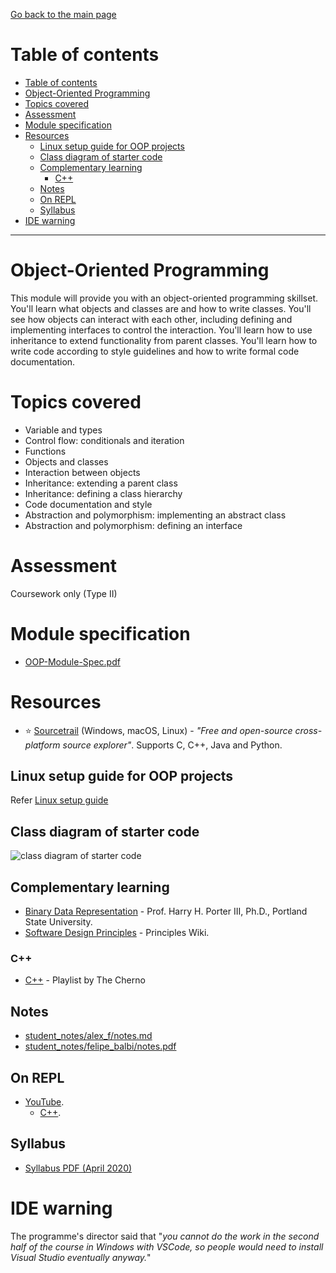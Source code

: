 [Go back to the main page](../../../README.md)

# Table of contents

- [Table of contents](#table-of-contents)
- [Object-Oriented Programming](#object-oriented-programming)
- [Topics covered](#topics-covered)
- [Assessment](#assessment)
- [Module specification](#module-specification)
- [Resources](#resources)
  - [Linux setup guide for OOP projects](#linux-setup-guide-for-oop-projects)
  - [Class diagram of starter code](#class-diagram-of-starter-code)
  - [Complementary learning](#complementary-learning)
    - [C&#43;&#43;](#c)
  - [Notes](#notes)
  - [On REPL](#on-repl)
  - [Syllabus](#syllabus)
- [IDE warning](#ide-warning)

---

# Object-Oriented Programming

This module will provide you with an object-oriented programming
skillset. You'll learn what objects and classes are and how to
write classes. You'll see how objects can interact with each
other, including defining and implementing interfaces to control
the interaction. You'll learn how to use inheritance to extend
functionality from parent classes. You'll learn how to write
code according to style guidelines and how to write formal code
documentation.

# Topics covered

- Variable and types
- Control flow: conditionals and iteration
- Functions
- Objects and classes
- Interaction between objects
- Inheritance: extending a parent class
- Inheritance: defining a class hierarchy
- Code documentation and style
- Abstraction and polymorphism: implementing an abstract class
- Abstraction and polymorphism: defining an interface

# Assessment

Coursework only (Type II)

# Module specification

- [OOP-Module-Spec.pdf](https://github.com/world-class/binary-assets/blob/master/modules/module_specification/CM2005_OOP-Module-Spec.pdf)

# Resources

- :star: [Sourcetrail](https://www.sourcetrail.com) (Windows, macOS, Linux) - _"Free and open-source cross-platform source explorer"_. Supports C, C++, Java and Python.

## Linux setup guide for OOP projects

Refer [Linux setup guide](https://github.com/world-class/binary-assets/blob/master/modules/cm2005_oop/linux_guide.md)

## Class diagram of starter code

![class diagram of starter code](https://github.com/world-class/binary-assets/blob/master/modules/cm2005_oop/class_diagram_starter_code.png?raw=true)

## Complementary learning

- [Binary Data Representation](http://web.cecs.pdx.edu/~harry/videos-binary/) - Prof. Harry H. Porter III, Ph.D., Portland State University.
- [Software Design Principles](http://principles-wiki.net/start) - Principles Wiki.

### C&#43;&#43;

- [C++](https://www.youtube.com/playlist?list=PLlrATfBNZ98dudnM48yfGUldqGD0S4FFb) - Playlist by The Cherno

## Notes

- [student_notes/alex_f/notes.md](https://github.com/world-class/notes/tree/master/level_5/object-oriented-programming/student_notes/alex_f/notes.md)
- [student_notes/felipe_balbi/notes.pdf](https://github.com/world-class/notes/tree/master/level_5/object-oriented-programming/student_notes/felipe_balbi/notes.pdf)

## On REPL

- [YouTube](../../../youtube/README.md).
  - [C++](../../../youtube/README.md#c-2).

## Syllabus

- [Syllabus PDF (April 2020)](./OOP-Syllabus.pdf)

# IDE warning

The programme's director said that "_you cannot do the work in the second half of the course in Windows with VSCode, so people would need to install Visual Studio eventually anyway._"
